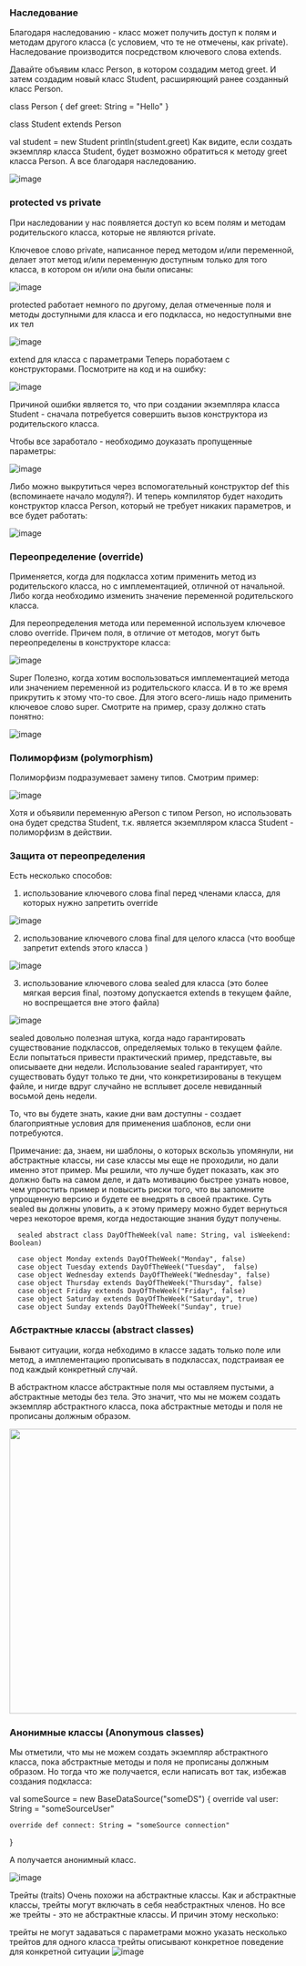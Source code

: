 ### Наследование
Благодаря наследованию - класс может получить доступ к полям и методам другого класса (с условием, что те не отмечены, как private). Наследование производится посредством ключевого слова extends.

 

Давайте объявим класс Person, в котором создадим метод greet. И затем создадим новый класс Student, расширяющий ранее созданный класс Person.

  class Person {
    def greet: String = "Hello"
  }

  class Student extends Person

  val student = new Student
  println(student.greet)
Как видите, если создать экземпляр класса Student, будет возможно обратиться к методу greet класса Person. А все благодаря наследованию.

![image](https://user-images.githubusercontent.com/47192124/169690905-b027514b-f989-4019-b97b-4d2e6cddc55d.png)


### protected vs private
При наследовании у нас появляется доступ ко всем полям и методам родительского класса, которые не являются private.

Ключевое слово private, написанное перед методом и/или переменной, делает этот метод и/или переменную доступным только для того класса, в котором он и/или она были описаны:

![image](https://user-images.githubusercontent.com/47192124/169690910-68514e40-2ce5-486a-af99-dd527b1b0030.png)

protected работает немного по другому, делая отмеченные поля и методы доступными для класса и его подкласса, но недоступными вне их тел

![image](https://user-images.githubusercontent.com/47192124/169690912-a03ddfc9-fa8f-4d23-852e-7415449f8c44.png)

extend для класса с параметрами
Теперь поработаем с конструкторами. Посмотрите на код и на ошибку:

![image](https://user-images.githubusercontent.com/47192124/169690922-740074d1-bc15-430e-8c03-028b34d6db05.png)



Причиной ошибки является то, что при создании экземпляра класса Student - сначала потребуется совершить вызов конструктора из родительского класса.

Чтобы все заработало - необходимо доуказать пропущенные параметры:


![image](https://user-images.githubusercontent.com/47192124/169690926-2a8a8ea7-8705-47d1-b757-4c1d28624edf.png)


Либо можно выкрутиться через вспомогательный конструктор def this (вспоминаете начало модуля?). И теперь компилятор будет находить конструктор класса Person, который не требует никаких параметров, и все будет работать:

![image](https://user-images.githubusercontent.com/47192124/169690932-b567951e-28ff-4922-bd9a-cff52efaa990.png)

### Переопределение (override)
Применяется, когда для подкласса хотим применить метод из родительского класса, но с имплементацией, отличной от начальной. Либо когда необходимо изменить значение переменной родительского класса.

Для переопределения метода или переменной используем ключевое слово override. Причем поля, в отличие от методов, могут быть переопределены в конструкторе класса:


![image](https://user-images.githubusercontent.com/47192124/169690939-022e9055-1d8f-4973-a10e-22fc8ff233b1.png)

 
Super
Полезно, когда хотим воспользоваться имплементацией метода или значением переменной из родительского класса. И в то же время прикрутить к этому что-то свое. Для этого всего-лишь надо применить ключевое слово super. Смотрите на пример, сразу должно стать понятно:

![image](https://user-images.githubusercontent.com/47192124/169690942-d6b72eb8-ed68-49d1-9504-b05898070cb1.png)

### Полиморфизм (polymorphism)
Полиморфизм подразумевает замену типов. Смотрим пример:

![image](https://user-images.githubusercontent.com/47192124/169690954-70419fa7-0b40-4227-8ed0-013d977a64d1.png)


Хотя и объявили переменную aPerson с типом Person, но использовать она будет средства Student, т.к. является экземпляром класса Student - полиморфизм в действии.

### Защита от переопределения
Есть несколько способов:

1. использование ключевого слова final перед членами класса, для которых нужно запретить override

![image](https://user-images.githubusercontent.com/47192124/169690966-ce8f4fa8-4f02-46b3-9040-6bf254c55cfb.png)

2. использование ключевого слова final для целого класса (что вообще запретит extends этого класса )

![image](https://user-images.githubusercontent.com/47192124/169690969-6f571444-9733-4550-9dea-b5997d3d81cd.png)

3. использование ключевого слова sealed для класса (это более мягкая версия final, поэтому допускается extends в текущем файле, но воспрещается вне этого файла)

![image](https://user-images.githubusercontent.com/47192124/169690971-487b1799-d92a-4ffd-bda7-aacbef0d0fa2.png)

sealed довольно полезная штука, когда надо гарантировать существование подклассов, определяемых только в текущем файле. Если попытаться привести практический пример, представьте, вы описываете дни недели. Использование sealed гарантирует, что существовать будут только те дни, что конкретизированы в текущем файле, и нигде вдруг случайно не всплывет доселе невиданный восьмой день недели.

То, что вы будете знать, какие дни вам доступны - создает благоприятные условия для применения шаблонов, если они потребуются.

Примечание: да, знаем, ни шаблоны, о которых вскользь упомянули, ни абстрактные классы, ни case классы мы еще не проходили, но дали именно этот пример. Мы решили, что лучше будет показать, как это должно быть на самом деле, и дать мотивацию быстрее узнать новое, чем упростить пример и повысить риски того, что вы запомните упрощенную версию и будете ее внедрять в своей практике. Суть sealed вы должны уловить, а к этому примеру можно будет вернуться через некоторое время, когда недостающие знания будут получены.
```
  sealed abstract class DayOfTheWeek(val name: String, val isWeekend: Boolean)

  case object Monday extends DayOfTheWeek("Monday", false)
  case object Tuesday extends DayOfTheWeek("Tuesday",  false)
  case object Wednesday extends DayOfTheWeek("Wednesday", false)
  case object Thursday extends DayOfTheWeek("Thursday", false)
  case object Friday extends DayOfTheWeek("Friday", false)
  case object Saturday extends DayOfTheWeek("Saturday", true)
  case object Sunday extends DayOfTheWeek("Sunday", true)
```


### Абстрактные классы (abstract classes)
Бывают ситуации, когда небходимо в классе задать только поле или метод, а имплементацию прописывать в подклассах, подстраивая ее под каждый конкретный случай.

 

В абстрактном классе абстрактные поля мы оставляем пустыми, а абстрактные методы без тела. Это значит, что мы не можем создать экземпляр абстрактного класса, пока абстрактные методы и поля не прописаны должным образом.

<img src="https://user-images.githubusercontent.com/47192124/169690999-6f34be36-1bc0-4ce8-9c46-0350e46aee04.png" width="600" height="500" />

### Анонимные классы (Anonymous classes)
Мы отметили, что мы не можем создать экземпляр абстрактного класса, пока абстрактные методы и поля не прописаны должным образом. Но тогда что же получается, если написать вот так, избежав создания подкласса:

  val someSource = new BaseDataSource("someDS") {
    override val user: String = "someSourceUser"

    override def connect: String = "someSource connection"
  }

  
А получается анонимный класс.

![image](https://user-images.githubusercontent.com/47192124/169691032-08dc6f91-0e09-45fe-a44d-b28da1674d5e.png)

Трейты (traits)
Очень похожи на абстрактные классы. Как и абстрактные классы,  трейты могут включать в себя неабстрактных членов. Но все же трейты - это не абстрактные классы. И причин этому несколько:

трейты не могут задаваться с параметрами
можно указать несколько трейтов для одного класса
трейты описывают конкретное поведение для конкретной ситуации
![image](https://user-images.githubusercontent.com/47192124/169691036-96842d1b-ae7a-4856-8e0c-878d9d347b8e.png)









